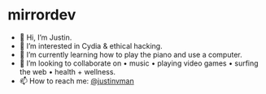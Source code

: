 # mirrordev
- 👋 Hi, I’m Justin.
- 👀 I’m interested in Cydia & ethical hacking.
- 🌱 I’m currently learning how to play the piano and use a computer.
- 💞️ I’m looking to collaborate on • music • playing video games • surfing the web • health + wellness.
- 📫 How to reach me: [@justinvman](https://www.linktr.ee/jvestman)
